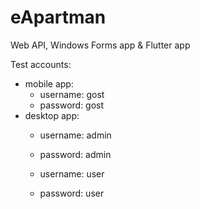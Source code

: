 # eApartman
Web API, Windows Forms app & Flutter app

Test accounts:
- mobile app:
    - username: gost
    - password: gost
- desktop app:
    - username: admin
    - password: admin
	
    - username: user
    - password: user	

     
